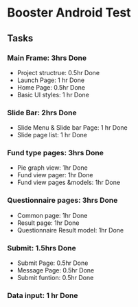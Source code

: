 # Booster Android Test 

## Tasks

### Main Frame: 3hrs Done
* Project structrue: 0.5hr Done
* Launch Page: 1 hr Done
* Home Page: 0.5hr Done 
* Basic UI styles: 1 hr Done

### Slide Bar: 2hrs Done
* Slide Menu & Slide bar Page: 1 hr Done
* Slide page list: 1 hr Done

### Fund type pages: 3hrs Done
+ Pie graph view: 1hr Done
+ Fund view pager: 1hr Done
+ Fund view pages &models: 1hr Done

### Questionnaire pages: 3hrs Done
+ Common page: 1hr Done
+ Result page: 1hr Done
+ Questionnaire Result model: 1hr Done

### Submit: 1.5hrs Done
+ Submit Page: 0.5hr Done
+ Message Page: 0.5hr Done
+ Submit funtion: 0.5hr Done

### Data input: 1 hr Done
